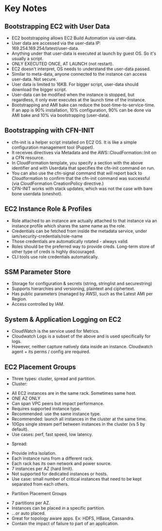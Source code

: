 # Key Notes

## Bootstrapping EC2 with User Data

* EC2 bootstrapping allows EC2 Build Automation via user-data.
* User data are accessed via the user-data IP: 169.254.169.254/latest/user-data.
* Anything under that user-data is executed at launch by guest OS. So it's usually a script.
* ONLY EXECUTED ONCE, AT LAUNCH (not restart).
* EC2 doesn't interpret, OS needs to understand the user-data passed.
* Similar to meta-data, anyone connected to the instance can access user-data. Not secure.
* User data is limited to 16KB. For bigger script, user-data should download the bigger script.
* User-data can be modified when the instance is stopped, but regardless, it only ever executes at the launch time of the instance.
* Bootstrapping and AMI bake can reduce the boot-time-to-service-time. If an app is 90% installation, 10% configuration, 90% can be done via AMI bake and 10% via bootstrapping (user-data).

## Bootstrapping with CFN-INIT

* cfn-init is a helper script installed on EC2 OS. It is like a simple configuration management tool (Puppet).
* It receives directives via Metadata and the AWS::CloudFormation::Init on a CFN resource.
* In CloudFormation template, you specify a section with the above identifier and with Userdata that specifies the cfn-init command on run.
* You can also use the cfn-signal command that will report back to Cloudformation to confirm that the cfn-init command was successful (via CloudFormation CreationPolicy directive.)
* CFN-INIT works with stack updates, which was not the case with bare bone userdata (oneshot).

## EC2 Instance Role & Profiles

* Role attached to an instance are actually attached to that instance via an instance profile which shares the same name as the role.
* Credentials can be fetched from inside the metadata service, under iam/security-credentials/role-name
* Those credentials are automatically rotated - always valid.
* Roles should be the preferred way to provide creds. Long-term store of other type of creds is highly discouraged.
* CLI tools use role credentials automatically.

## SSM Parameter Store

* Storage for configuration & secrets (string, stringlist and securestring)
* Supports hierarchies and versioning, plaintext and ciphertext.
* Has public parameters (managed by AWS), such as the Latest AMI per Region.
* Access controlled by IAM.

## System & Application Logging on EC2

* CloudWatch is the service used for Metrics.
* Cloudwatch Logs is a subset of the above and is used specifically for logs.
* However, neither capture natively data inside an instance. Cloudwatch agent + its perms / config are required.

## EC2 Placement Groups

* Three types: cluster, spread and partition. 
* Cluster:
 - All EC2 instances are in the same rack. Sometimes same host. 
 - ONE AZ ONLY
 - Can span VPC peers but impact performance. 
 - Requires supported instance type. 
 - Recommended: use the same instance type. 
 - Recommended: launch all instances in the cluster at the same time. 
 - 10Gps single stream perf between instances in the cluster (vs 5 by default). 
 - Use cases: perf, fast speed, low latency. 
* Spread:
 - Provide infra isolation. 
 - Each instance runs from a different rack. 
 - Each rack has its own network and power source. 
 - 7 instances per AZ (hard limit). 
 - Not supported for dedicated instances or hosts. 
 - Use case: small number of critical instances that need to be kept separated from each others. 
* Partition Placement Groups
 - 7 partitions per AZ.
 - Instances can be placed in a specific partition. 
 - ...or auto placed. 
 - Great for topology aware apps. Ex: HDFS, HBase, Cassandra. 
 - Contain the impact of failure to part of an application. 